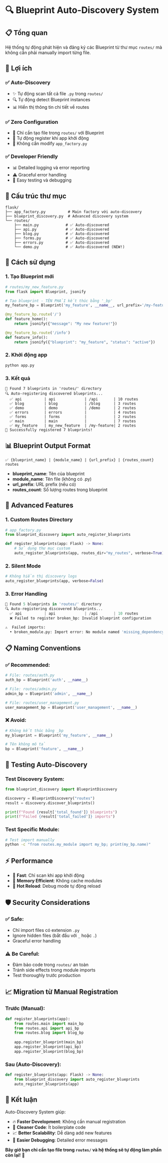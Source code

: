# 🔍 **Blueprint Auto-Discovery System**

## 📋 **Tổng quan**

Hệ thống tự động phát hiện và đăng ký các Blueprint từ thư mục `routes/` mà không cần phải manually import từng file.

## 🎯 **Lợi ích**

### ✅ **Auto-Discovery**
- ✨ Tự động scan tất cả file `.py` trong `routes/`
- 🔍 Tự động detect Blueprint instances
- 📊 Hiển thị thông tin chi tiết về routes

### ✅ **Zero Configuration**
- 🚀 Chỉ cần tạo file trong `routes/` với Blueprint
- 🔄 Tự động register khi app khởi động
- 📁 Không cần modify `app_factory.py`

### ✅ **Developer Friendly**
- 📊 Detailed logging và error reporting
- ⚠️ Graceful error handling
- 🧪 Easy testing và debugging

## 📁 **Cấu trúc thư mục**

```
flask/
├── app_factory.py          # Main factory với auto-discovery
├── blueprint_discovery.py  # Advanced discovery system  
└── routes/
    ├── main.py            # ✅ Auto-discovered
    ├── api.py             # ✅ Auto-discovered  
    ├── blog.py            # ✅ Auto-discovered
    ├── forms.py           # ✅ Auto-discovered
    ├── errors.py          # ✅ Auto-discovered
    └── demo.py            # ✅ Auto-discovered (NEW!)
```

## 🚀 **Cách sử dụng**

### **1. Tạo Blueprint mới**

```python
# routes/my_new_feature.py
from flask import Blueprint, jsonify

# Tạo blueprint - TÊN PHẢI kết thúc bằng '_bp'
my_feature_bp = Blueprint('my_feature', __name__, url_prefix='/my-feature')

@my_feature_bp.route('/')
def feature_home():
    return jsonify({"message": "My new feature!"})

@my_feature_bp.route('/info')  
def feature_info():
    return jsonify({"blueprint": "my_feature", "status": "active"})
```

### **2. Khởi động app**

```bash
python app.py
```

### **3. Kết quả**

```
🎯 Found 7 blueprints in 'routes/' directory
🔍 Auto-registering discovered blueprints...
  ✅ api          | api             | /api       | 10 routes
  ✅ blog         | blog            | /blog      | 3 routes  
  ✅ demo         | demo            | /demo      | 2 routes
  ✅ errors       | errors          |            | 4 routes
  ✅ forms        | forms           |            | 2 routes
  ✅ main         | main            |            | 7 routes
  ✅ my_feature   | my_new_feature  | /my-feature| 2 routes
🎉 Successfully registered 7 blueprints!
```

## 📊 **Blueprint Output Format**

```
✅ {blueprint_name} | {module_name} | {url_prefix} | {routes_count} routes
```

- **blueprint_name**: Tên của blueprint 
- **module_name**: Tên file (không có .py)
- **url_prefix**: URL prefix (nếu có)
- **routes_count**: Số lượng routes trong blueprint

## 🔧 **Advanced Features**

### **1. Custom Routes Directory**

```python
# app_factory.py
from blueprint_discovery import auto_register_blueprints

def register_blueprints(app: Flask) -> None:
    # Sử dụng thư mục custom
    auto_register_blueprints(app, routes_dir="my_routes", verbose=True)
```

### **2. Silent Mode**

```python
# Không hiển thị discovery logs
auto_register_blueprints(app, verbose=False)
```

### **3. Error Handling**

```python
🎯 Found 5 blueprints in 'routes/' directory
🔍 Auto-registering discovered blueprints...
  ✅ api          | api             | /api       | 10 routes
  ❌ Failed to register broken_bp: Invalid blueprint configuration

⚠️  Failed imports:  
  • broken_module.py: Import error: No module named 'missing_dependency'
```

## 📋 **Naming Conventions**

### **✅ Recommended:**
```python
# File: routes/auth.py
auth_bp = Blueprint('auth', __name__)

# File: routes/admin.py  
admin_bp = Blueprint('admin', __name__)

# File: routes/user_management.py
user_management_bp = Blueprint('user_management', __name__)
```

### **❌ Avoid:**
```python
# Không kết thúc bằng _bp
my_blueprint = Blueprint('my_feature', __name__)

# Tên không mô tả
bp = Blueprint('feature', __name__)
```

## 🧪 **Testing Auto-Discovery**

### **Test Discovery System:**
```python
from blueprint_discovery import BlueprintDiscovery

discovery = BlueprintDiscovery("routes")
result = discovery.discover_blueprints()

print(f"Found {result['total_found']} blueprints")
print(f"Failed {result['total_failed']} imports")
```

### **Test Specific Module:**
```bash
# Test import manually
python -c "from routes.my_module import my_bp; print(my_bp.name)"
```

## ⚡ **Performance**

- 🚀 **Fast**: Chỉ scan khi app khởi động
- 💾 **Memory Efficient**: Không cache modules
- 🔄 **Hot Reload**: Debug mode tự động reload

## 🛡️ **Security Considerations**

### **✅ Safe:**
- Chỉ import files có extension `.py`
- Ignore hidden files (bắt đầu với `_` hoặc `.`)
- Graceful error handling

### **⚠️ Be Careful:**
- Đảm bảo code trong `routes/` an toàn
- Tránh side effects trong module imports
- Test thoroughly trước production

## 📈 **Migration từ Manual Registration**

### **Trước (Manual):**
```python
def register_blueprints(app):
    from routes.main import main_bp
    from routes.api import api_bp  
    from routes.blog import blog_bp
    
    app.register_blueprint(main_bp)
    app.register_blueprint(api_bp)
    app.register_blueprint(blog_bp)
```

### **Sau (Auto-Discovery):**
```python
def register_blueprints(app: Flask) -> None:
    from blueprint_discovery import auto_register_blueprints
    auto_register_blueprints(app)
```

## 🎉 **Kết luận**

Auto-Discovery System giúp:
- 🔥 **Faster Development**: Không cần manual registration
- 🧹 **Cleaner Code**: Ít boilerplate code  
- 📈 **Better Scalability**: Dễ dàng add new features
- 🐛 **Easier Debugging**: Detailed error messages

**Bây giờ bạn chỉ cần tạo file trong `routes/` và hệ thống sẽ tự động làm phần còn lại!** 🚀